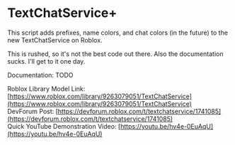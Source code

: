 # TextChatService+

This script adds prefixes, name colors, and chat colors (in the future) to the new TextChatService on Roblox.

This is rushed, so it's not the best code out there. Also the documentation sucks. I'll get to it one day.

Documentation: TODO

Roblox Library Model Link: [https://www.roblox.com/library/9263079051/TextChatService](https://www.roblox.com/library/9263079051/TextChatService)  
DevForum Post: [https://devforum.roblox.com/t/textchatservice/1741085](https://devforum.roblox.com/t/textchatservice/1741085)  
Quick YouTube Demonstration Video: [https://youtu.be/hv4e-0EuAqU](https://youtu.be/hv4e-0EuAqU)
